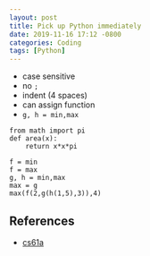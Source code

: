 ```yaml
---
layout: post
title: Pick up Python immediately
date: 2019-11-16 17:12 -0800
categories: Coding
tags: [Python]
---
```



* case sensitive
* no `;`
* indent (4 spaces)
* can assign function
* `g, h = min,max`


```
from math import pi
def area(x):
    return x*x*pi
```

```
f = min
f = max
g, h = min,max
max = g
max(f(2,g(h(1,5),3)),4)
```

## References
- [cs61a](https://cs61a.org)
